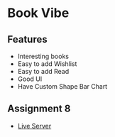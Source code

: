 # Book Vibe

## Features

- Interesting books
- Easy to add Wishlist
- Easy to add Read
- Good UI
- Have Custom Shape Bar Chart

## Assignment 8
- [Live Server](https://maab-fw-assignment-8.vercel.app/) 